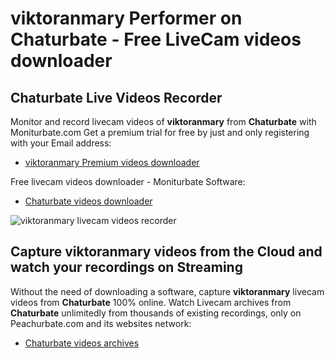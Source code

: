 # viktoranmary Performer on Chaturbate - Free LiveCam videos downloader

## Chaturbate Live Videos Recorder

Monitor and record livecam videos of **viktoranmary** from **Chaturbate** with Moniturbate.com
Get a premium trial for free by just and only registering with your Email address:
* [viktoranmary Premium videos downloader](https://moniturbate.com/request-demo-licence-key.html)

Free livecam videos downloader - Moniturbate Software:
* [Chaturbate videos downloader](https://moniturbate.com/moniturbate-download-software.html)

![viktoranmary livecam videos recorder](https://peachurnet.com/templates/moniturbate-software.png)


## Capture viktoranmary videos from the Cloud and watch your recordings on Streaming

Without the need of downloading a software, capture **viktoranmary** livecam videos from **Chaturbate** 100% online.
Watch Livecam archives from **Chaturbate** unlimitedly from thousands of existing recordings, only on Peachurbate.com and its websites network:
* [Chaturbate videos archives](https://peachurnet.com/)